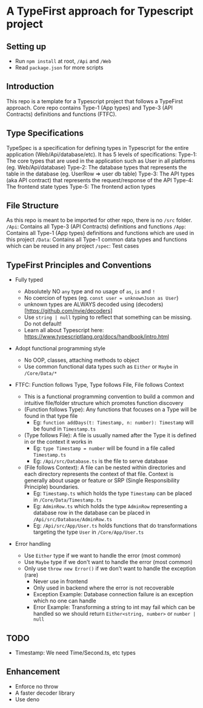 # A TypeFirst approach for Typescript project

## Setting up
- Run `npm install` at root, `/Api` and `/Web`
- Read `package.json` for more scripts

## Introduction
This repo is a template for a Typescript project that follows a TypeFirst approach.
Core repo contains Type-1 (App types) and Type-3 (API Contracts) definitions and functions (FTFC).

## Type Specifications
TypeSpec is a specification for defining types in Typescript for the entire application (Web/Api/database/etc).
It has 5 levels of specifications:
Type-1: The core types that are used in the application such as User in all platforms (eg. Web/Api/database)
Type-2: The database types that represents the table in the database (eg. UserRow => user db table)
Type-3: The API types (aka API contract) that represents the request/response of the API 
Type-4: The frontend state types
Type-5: The frontend action types

## File Structure
As this repo is meant to be imported for other repo, there is no `/src` folder.
`/Api`: Contains all Type-3 (API Contracts) definitions and functions
`/App`: Contains all Type-1 (App types) definitions and functions which are used in this project
`/Data`: Contains all Type-1 common data types and functions which can be reused in any project
`/spec`: Test cases

## TypeFirst Principles and Conventions
- Fully typed 
  - Absolutely NO `any` type and no usage of `as`, `is` and `!` 
  - No coercion of types (eg. `const user = unknownJson as User`)
  - unknown types are ALWAYS decoded using (decoders)[https://github.com/nvie/decoders]
  - Use `string | null` typing to reflect that something can be missing. Do not default!
  - Learn all about Typescript here: https://www.typescriptlang.org/docs/handbook/intro.html

- Adopt functional programming style 
  - No OOP, classes, attaching methods to object
  - Use common functional data types such as `Either` or `Maybe` in `/Core/Data/*`

- FTFC: Function follows Type, Type follows File, File follows Context
  - This is a functional programming convention to build a common and intuitive file/folder structure which promotes function discovery
  - (Function follows Type): Any functions that focuses on a Type will be found in that type file
    - Eg: `function addDays(t: Timestamp, n: number): Timestamp` will be found in `Timestamp.ts`
  - (Type follows File): A file is usually named after the Type it is defined in or the context it works in
    - Eg: `type Timestamp = number` will be found in a file called `Timestamp.ts`
    - Eg: `/Api/src/Database.ts` is the file to serve database
  - (File follows Context): A file can be nested within directories and each directory represents the context of that file.
    Context is generally about usage or feature or SRP (Single Responsibility Principle) boundaries.
    - Eg: `Timestamp.ts` which holds the type `Timestamp` can be placed in `/Core/Data/Timestamp.ts`
    - Eg: `AdminRow.ts` which holds the type `AdminRow` representing a database row in the database can be placed in `/Api/src/Database/AdminRow.ts`
    - Eg: `/Api/src/App/User.ts` holds functions that do transformations targeting the type `User` in `/Core/App/User.ts`

- Error handling
  - Use `Either` type if we want to handle the error (most common)
  - Use `Maybe` type if we don't want to handle the error (most common)
  - Only use `throw new Error()` if we don't want to handle the exception (rare)
    - Never use in frontend
    - Only used in backend where the error is not recoverable
    - Exception Example: Database connection failure is an exception which no one can handle
    - Error Example: Transforming a string to int may fail which can be handled 
      so we should return `Either<string, number>` or `number | null`

## TODO
- Timestamp: We need Time/Second.ts, etc types

## Enhancement
- Enforce no throw
- A faster decoder library
- Use deno
